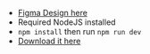 - [Figma Design here](https://figma.com/)
- Required NodeJS installed
- `npm install` then run `npm run dev`
- [Download it here](https://drive.google.com/file/d/1emT5zvw2epwBE7MJldYfPXMu9gsQrIXQ/view?usp=sharing)
